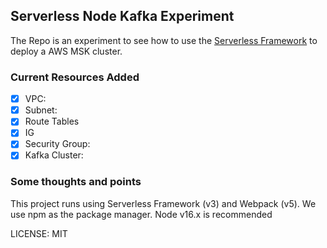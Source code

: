 ## Serverless Node Kafka Experiment

The Repo is an experiment to see how to use the [Serverless Framework](https://serverless.com/) to deploy a AWS MSK cluster.

### Current Resources Added

- [x] VPC:
- [x] Subnet:
- [x] Route Tables
- [x] IG
- [x] Security Group:
- [x] Kafka Cluster:

### Some thoughts and points

This project runs using Serverless Framework (v3) and Webpack (v5). We use npm as the package manager. Node v16.x is recommended

LICENSE: MIT

